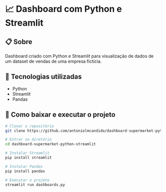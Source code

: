 # 📈 Dashboard com Python e Streamlit

## 📋 Sobre

Dashboard criado com Python e Streamlit para visualização de dados de um dataset de vendas de uma empresa fictícia.

## 🚀 Tecnologias utilizadas

-   Python
-   Streamlit
-   Pandas

## 📁 Como baixar e executar o projeto

```bash
# Clonar o repositório
git clone https://github.com/antoniolmcandido/dashboard-supermarket-python-streamlit.git

# Entrar no diretório
cd dashboard-supermarket-python-streamlit

# Instalar Streamlit
pip install streamlit

# Instalar Pandas
pip install pandas

# Executar o projeto
streamlit run dashboards.py
```
